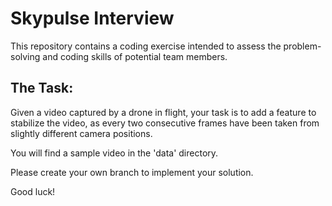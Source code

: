 # Skypulse Interview
This repository contains a coding exercise intended to assess the problem-solving and coding skills of potential team members.

## The Task:
Given a video captured by a drone in flight, your task is to add a feature to stabilize the video, as every two consecutive frames have been taken from slightly different camera positions.

You will find a sample video in the 'data' directory.

Please create your own branch to implement your solution.

Good luck!
